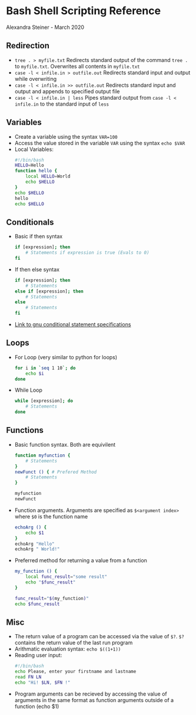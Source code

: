 # Bash Shell Scripting Reference #
Alexandra Steiner - March 2020

## Redirection ##
- `tree . > myfile.txt` Redirects standard output of the command `tree .` to `myfile.txt`. Overwrites all contents in `myfile.txt`
- `case -l < infile.in > outfile.out` Redirects standard input and output while overwriting
- `case -l < infile.in >> outfile.out` Redirects standard input and output and appends to specified output file
- `case -l < infile.in | less` Pipes standard output from `case -l < infile.in` to the standard input of `less`

## Variables ##
- Create a variable using the syntax `VAR=100`
- Access the value stored in the variable `VAR` using the syntax `echo $VAR`
- Local Variables:
    ```bash
    #!/bin/bash
    HELLO=Hello 
    function hello {
        local HELLO=World
        echo $HELLO
    }
    echo $HELLO
    hello
    echo $HELLO
    ```

## Conditionals ##
- Basic if then syntax
    ```bash
    if [expression]; then
        # Statements if expression is true (Evals to 0)
    fi
    ```
- If then else syntax
    ```bash
    if [expression]; then
        # Statements
    else if [expression]; then
        # Statements
    else
        # Statements
    fi
    ```
- [Link to gnu conditional statement specifications](https://www.gnu.org/software/bash/manual/html_node/Bash-Conditional-Expressions.html)

## Loops ##
- For Loop (very similar to python for loops)
    ```bash
    for i in `seq 1 10`; do
        echo $i
    done
    ```

- While Loop
    ```bash
    while [expression]; do
        # Statements
    done
    ```

## Functions ##
- Basic function syntax. Both are equivilent
    ```bash
    function myfunction {
        # Statements
    }
    newFunct () { # Prefered Method
        # Statements
    }

    myfunction
    newFunct
    ```

- Function arguments. Arguments are specified as `$<argument index>` where `$0` is the function name
    ```bash
    echoArg () {
        echo $1
    }
    echoArg "Hello"
    echoArg " World!"
    ```

- Preferred method for returning a value from a function
    ```bash
    my_function () {
        local func_result="some result"
        echo "$func_result"
    }

    func_result="$(my_function)"
    echo $func_result
    ```

## Misc ##
- The return value of a program can be accessed via the value of `$?`. `$?` contains the return value of the last run program 
- Arithmatic evaluation syntax: `echo $((1+1))`
- Reading user input:
    ```bash
    #!/bin/bash
    echo Please, enter your firstname and lastname
    read FN LN 
    echo "Hi! $LN, $FN !"
    ```
- Program arguments can be recieved by accessing the value of arguments in the same format as function arguments outside of a function (echo $1)





